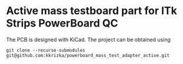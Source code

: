 # Active mass testboard part for ITk Strips PowerBoard QC

The PCB is designed with KiCad. The project can be obtained using
```
git clone --recurse-submodules git@github.com:kkrizka/powerboard_mass_test_adapter_active.git
```
